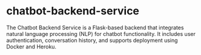 # chatbot-backend-service
The Chatbot Backend Service is a Flask-based backend that integrates natural language processing (NLP) for chatbot functionality. It includes user authentication, conversation history, and supports deployment using Docker and Heroku.
